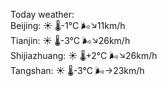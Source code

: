Today weather:  
Beijing: ☀️   🌡️-1°C 🌬️↘11km/h  
Tianjin: ☀️   🌡️-3°C 🌬️↘26km/h  
Shijiazhuang: ☀️   🌡️+2°C 🌬️↘26km/h  
Tangshan: ☀️   🌡️-3°C 🌬️→23km/h  
